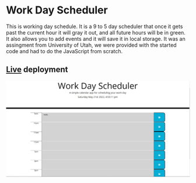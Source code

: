 # Work Day Scheduler 
This is working day schedule. It is a 9 to 5 day scheduler that once it gets
past the current hour it will gray it out, and all future hours will be in green.
It also allows you to add events and it will save it in local storage.
It was an assingment from University of Utah, we were provided with the started code and had to do the JavaScript from scratch.
## [Live](https://jmangerino.github.io/work-day-scheduler/) deployment 
![screenshot](https://github.com/jmangerino/work-day-scheduler/blob/main/assets/images/work%20day%20screenshot.jpg)